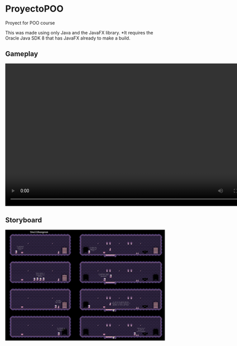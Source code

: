 # ProyectoPOO

Proyect for POO course

This was made using only Java and the JavaFX library.
*It requires the Oracle Java SDK 8 that has JavaFX already to make a build.

## Gameplay

<video width="800" height="450" controls>
  <source src="https://github.com/dalvaradoc/ProyectoPOO/blob/master/SkullDungeon%20Gameplay.mp4" type="video/mp4">
</video>

## Storyboard

![](https://github.com/dalvaradoc/ProyectoPOO/blob/master/StoryBoard.png)

